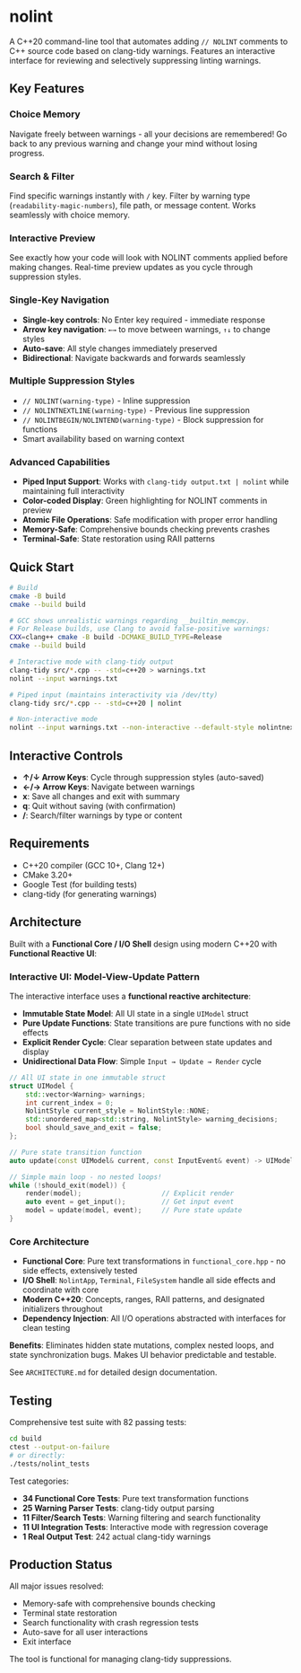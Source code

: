 # nolint

A C++20 command-line tool that automates adding `// NOLINT` comments to C++ source code based on clang-tidy warnings. Features an interactive interface for reviewing and selectively suppressing linting warnings.

## Key Features

###   **Choice Memory**
Navigate freely between warnings - all your decisions are remembered! Go back to any previous warning and change your mind without losing progress.

###   **Search & Filter** 
Find specific warnings instantly with `/` key. Filter by warning type (`readability-magic-numbers`), file path, or message content. Works seamlessly with choice memory.

###   **Interactive Preview**
See exactly how your code will look with NOLINT comments applied before making changes. Real-time preview updates as you cycle through suppression styles.

###   **Single-Key Navigation**
- **Single-key controls**: No Enter key required - immediate response
- **Arrow key navigation**: `←→` to move between warnings, `↑↓` to change styles
- **Auto-save**: All style changes immediately preserved
- **Bidirectional**: Navigate backwards and forwards seamlessly

###   **Multiple Suppression Styles**
- `// NOLINT(warning-type)` - Inline suppression
- `// NOLINTNEXTLINE(warning-type)` - Previous line suppression  
- `// NOLINTBEGIN/NOLINTEND(warning-type)` - Block suppression for functions
- Smart availability based on warning context

###   **Advanced Capabilities**
- **Piped Input Support**: Works with `clang-tidy output.txt | nolint` while maintaining full interactivity
- **Color-coded Display**: Green highlighting for NOLINT comments in preview
- **Atomic File Operations**: Safe modification with proper error handling
- **Memory-Safe**: Comprehensive bounds checking prevents crashes
- **Terminal-Safe**: State restoration using RAII patterns

## Quick Start

```bash
# Build
cmake -B build
cmake --build build

# GCC shows unrealistic warnings regarding __builtin_memcpy.
# For Release builds, use Clang to avoid false-positive warnings:
CXX=clang++ cmake -B build -DCMAKE_BUILD_TYPE=Release
cmake --build build

# Interactive mode with clang-tidy output
clang-tidy src/*.cpp -- -std=c++20 > warnings.txt
nolint --input warnings.txt

# Piped input (maintains interactivity via /dev/tty)
clang-tidy src/*.cpp -- -std=c++20 | nolint

# Non-interactive mode
nolint --input warnings.txt --non-interactive --default-style nolintnextline
```

## Interactive Controls

- **↑/↓ Arrow Keys**: Cycle through suppression styles (auto-saved)
- **←/→ Arrow Keys**: Navigate between warnings  
- **x**: Save all changes and exit with summary
- **q**: Quit without saving (with confirmation)
- **/**: Search/filter warnings by type or content

## Requirements

- C++20 compiler (GCC 10+, Clang 12+)
- CMake 3.20+
- Google Test (for building tests)
- clang-tidy (for generating warnings)

## Architecture

Built with a **Functional Core / I/O Shell** design using modern C++20 with **Functional Reactive UI**:

### **Interactive UI: Model-View-Update Pattern**
The interactive interface uses a **functional reactive architecture**:
- **Immutable State Model**: All UI state in a single `UIModel` struct
- **Pure Update Functions**: State transitions are pure functions with no side effects
- **Explicit Render Cycle**: Clear separation between state updates and display
- **Unidirectional Data Flow**: Simple `Input → Update → Render` cycle

```cpp
// All UI state in one immutable struct
struct UIModel {
    std::vector<Warning> warnings;
    int current_index = 0;
    NolintStyle current_style = NolintStyle::NONE;
    std::unordered_map<std::string, NolintStyle> warning_decisions;
    bool should_save_and_exit = false;
};

// Pure state transition function
auto update(const UIModel& current, const InputEvent& event) -> UIModel;

// Simple main loop - no nested loops!
while (!should_exit(model)) {
    render(model);                    // Explicit render
    auto event = get_input();         // Get input event
    model = update(model, event);     // Pure state update
}
```

### **Core Architecture**
- **Functional Core**: Pure text transformations in `functional_core.hpp` - no side effects, extensively tested
- **I/O Shell**: `NolintApp`, `Terminal`, `FileSystem` handle all side effects and coordinate with core
- **Modern C++20**: Concepts, ranges, RAII patterns, and designated initializers throughout  
- **Dependency Injection**: All I/O operations abstracted with interfaces for clean testing

**Benefits**: Eliminates hidden state mutations, complex nested loops, and state synchronization bugs. Makes UI behavior predictable and testable.

See `ARCHITECTURE.md` for detailed design documentation.

## Testing

Comprehensive test suite with 82 passing tests:

```bash
cd build
ctest --output-on-failure
# or directly:
./tests/nolint_tests
```

Test categories:
- **34 Functional Core Tests**: Pure text transformation functions
- **25 Warning Parser Tests**: clang-tidy output parsing
- **11 Filter/Search Tests**: Warning filtering and search functionality  
- **11 UI Integration Tests**: Interactive mode with regression coverage
- **1 Real Output Test**: 242 actual clang-tidy warnings

## Production Status

All major issues resolved:
- Memory-safe with comprehensive bounds checking
- Terminal state restoration
- Search functionality with crash regression tests
- Auto-save for all user interactions
- Exit interface

The tool is functional for managing clang-tidy suppressions.
